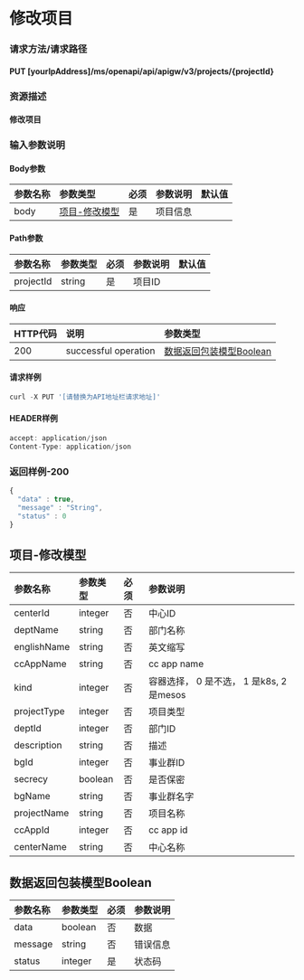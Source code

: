 # 修改项目

### 请求方法/请求路径

#### PUT  \[yourIpAddress\]/ms/openapi/api/apigw/v3/projects/{projectId}

### 资源描述

#### 修改项目

### 输入参数说明

#### Body参数

| 参数名称 | 参数类型 | 必须 | 参数说明 | 默认值 |
| :--- | :--- | :--- | :--- | :--- |
| body | [项目-修改模型](xiu-gai-xiang-mu.md) | 是 | 项目信息 |  |

#### Path参数

| 参数名称 | 参数类型 | 必须 | 参数说明 | 默认值 |
| :--- | :--- | :--- | :--- | :--- |
| projectId | string | 是 | 项目ID |  |

#### 响应

| HTTP代码 | 说明 | 参数类型 |
| :--- | :--- | :--- |
| 200 | successful operation | [数据返回包装模型Boolean](xiu-gai-xiang-mu.md) |

#### 请求样例

```javascript
curl -X PUT '[请替换为API地址栏请求地址]'
```

#### HEADER样例

```javascript
accept: application/json
Content-Type: application/json
```

### 返回样例-200

```javascript
{
  "data" : true,
  "message" : "String",
  "status" : 0
}
```

## 项目-修改模型

| 参数名称 | 参数类型 | 必须 | 参数说明 |
| :--- | :--- | :--- | :--- |
| centerId | integer | 否 | 中心ID |
| deptName | string | 否 | 部门名称 |
| englishName | string | 否 | 英文缩写 |
| ccAppName | string | 否 | cc app name |
| kind | integer | 否 | 容器选择， 0 是不选， 1 是k8s, 2 是mesos |
| projectType | integer | 否 | 项目类型 |
| deptId | integer | 否 | 部门ID |
| description | string | 否 | 描述 |
| bgId | integer | 否 | 事业群ID |
| secrecy | boolean | 否 | 是否保密 |
| bgName | string | 否 | 事业群名字 |
| projectName | string | 否 | 项目名称 |
| ccAppId | integer | 否 | cc app id |
| centerName | string | 否 | 中心名称 |

## 数据返回包装模型Boolean

| 参数名称 | 参数类型 | 必须 | 参数说明 |
| :--- | :--- | :--- | :--- |
| data | boolean | 否 | 数据 |
| message | string | 否 | 错误信息 |
| status | integer | 是 | 状态码 |

